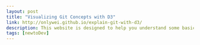 ```yaml
---
layout: post
title: "Visualizing Git Concepts with D3"
link: http://onlywei.github.io/explain-git-with-d3/
description: This website is designed to help you understand some basic git concepts visually.
tags: [newtoDev]
---
```

